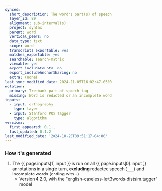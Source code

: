 ```yaml
---
synced:
  short_description: The word's part(s) of speech
  layer_id: 89
  alignment: sub-interval(s)
  project: syntax
  parent: word
  vertical_peers: no
  data_type: text
  scope: word
  transcripts_exportable: yes
  matches_exportable: yes
  searchable: search-matrix
  viewable: yes
  export_includeCounts: no
  export_includeAnchorSharing: no
  extra: (none)
last_sync_modified_date: 2024-11-05T16:02:47-0500
notation:
  primary: Treebank part-of-speech tag
  missing: Word is redacted or an incomplete word
inputs:
  - input: orthography
    type: layer
  - input: Stanford POS Tagger
    type: algorithm
versions:
  first_appeared: 0.1.1
  last_updated: 0.1.2
last_modified_date: '2024-10-28T09:51:17-04:00'
---
```




### How it's generated

1. The {{ page.inputs[1].input }} is run on all <span class="layer">{{ page.inputs[0].input }}</span> annotations in a single <span class="layer">turn</span>, **excluding** redacted speech (`___`) and incomplete words (ending with `~`)
   - Version 4.2.0, with the "english-caseless-left3words-distsim.tagger" model
